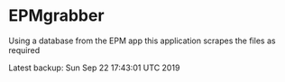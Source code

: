 # EPMgrabber
Using a database from the EPM app this application scrapes the files as required


Latest backup: Sun Sep 22 17:43:01 UTC 2019
